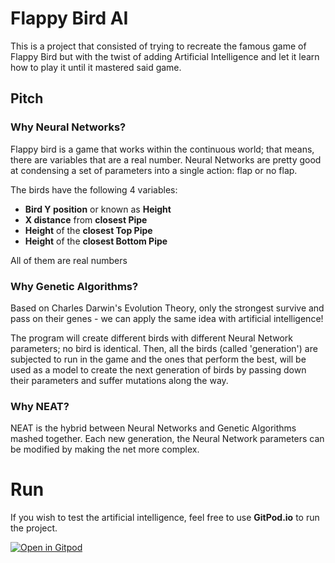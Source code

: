 # Flappy Bird AI

This is a project that consisted of trying to recreate the famous game of Flappy Bird but with the twist of adding Artificial Intelligence and let it learn how to play it until it mastered said game.

## Pitch

### Why Neural Networks?

Flappy bird is a game that works within the continuous world; that means, there are variables that are a real number. Neural Networks are pretty good at condensing a set of parameters into a single action: flap or no flap.

The birds have the following 4 variables:
- **Bird Y position** or known as **Height**
- **X distance** from **closest Pipe**
- **Height** of the **closest Top Pipe**
- **Height** of the **closest Bottom Pipe**

All of them are real numbers

### Why Genetic Algorithms?

Based on Charles Darwin's Evolution Theory, only the strongest survive and pass on their genes - we can apply the same idea with artificial intelligence!

The program will create different birds with different Neural Network parameters; no bird is identical.
Then, all the birds (called 'generation') are subjected to run in the game and the ones that perform the best, will be used as a model to create the next generation of birds by passing down their parameters and suffer mutations along the way.

### Why NEAT?

NEAT is the hybrid between Neural Networks and Genetic Algorithms mashed together.
Each new generation, the Neural Network parameters can be modified by making the net more complex.

# Run

If you wish to test the artificial intelligence, feel free to use **GitPod.io** to run the project.

[![Open in Gitpod](https://gitpod.io/button/open-in-gitpod.svg)](https://gitpod.io/#https://github.com/KevinHern/flappy_bird_ai)